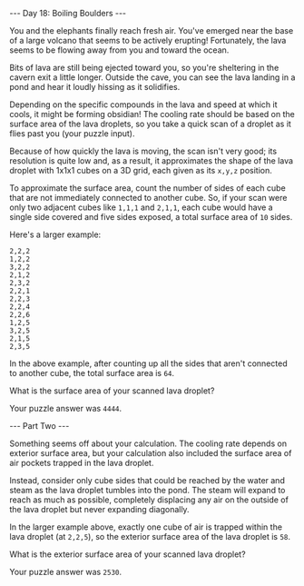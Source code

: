 --- Day 18: Boiling Boulders ---

You and the elephants finally reach fresh air. You've emerged near the base of
a large volcano that seems to be actively erupting! Fortunately, the lava seems
to be flowing away from you and toward the ocean.

Bits of lava are still being ejected toward you, so you're sheltering in the
cavern exit a little longer. Outside the cave, you can see the lava landing in
a pond and hear it loudly hissing as it solidifies.

Depending on the specific compounds in the lava and speed at which it cools, it
might be forming obsidian! The cooling rate should be based on the surface area
of the lava droplets, so you take a quick scan of a droplet as it flies past
you (your puzzle input).

Because of how quickly the lava is moving, the scan isn't very good; its
resolution is quite low and, as a result, it approximates the shape of the lava
droplet with 1x1x1 cubes on a 3D grid, each given as its `x,y,z` position.

To approximate the surface area, count the number of sides of each cube that
are not immediately connected to another cube. So, if your scan were only two
adjacent cubes like `1,1,1` and `2,1,1`, each cube would have a single side
covered and five sides exposed, a total surface area of `10` sides.

Here's a larger example:

```
2,2,2
1,2,2
3,2,2
2,1,2
2,3,2
2,2,1
2,2,3
2,2,4
2,2,6
1,2,5
3,2,5
2,1,5
2,3,5
```

In the above example, after counting up all the sides that aren't connected to
another cube, the total surface area is `64`.

What is the surface area of your scanned lava droplet?

Your puzzle answer was `4444`.

--- Part Two ---

Something seems off about your calculation. The cooling rate depends on
exterior surface area, but your calculation also included the surface area of
air pockets trapped in the lava droplet.

Instead, consider only cube sides that could be reached by the water and steam
as the lava droplet tumbles into the pond. The steam will expand to reach as
much as possible, completely displacing any air on the outside of the lava
droplet but never expanding diagonally.

In the larger example above, exactly one cube of air is trapped within the lava
droplet (at `2,2,5`), so the exterior surface area of the lava droplet is `58`.

What is the exterior surface area of your scanned lava droplet?

Your puzzle answer was `2530`.
